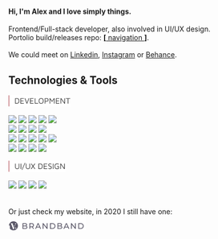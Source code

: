 #### Hi, I'm Alex and I love simply things.  

Frontend/Full-stack developer, also involved in UI/UX design.  
Portolio build/releases repo: [**[** navigation **]**](https://github.com/hadabr/navigation).  
&nbsp;  
We could meet on [Linkedin], [Instagram] or [Behance].   
## Technologies & Tools  
<img src = "https://raw.githubusercontent.com/hadabr/hadabr/master/assets/DEVELOPMENT.png"/>

![](https://img.shields.io/badge/&nbsp;-React-informational?style=flat&logo=react&logoColor=white&color=55A6BA)
![](https://img.shields.io/badge/|-Redux-informational?style=flat&logo=redux&logoColor=white&color=55A6BA)
![](https://img.shields.io/badge/|-NodeJS-informational?style=flat&logo=nodejs&logoColor=white&color=55A6BA)
![](https://img.shields.io/badge/|-Electron-informational?style=flat&logo=Electron&logoColor=white&color=55A6BA)
![](https://img.shields.io/badge/|-ExpressJS-informational?style=flat&logo=JavaScript&logoColor=white&color=55A6BA)  
![](https://img.shields.io/badge/|-JavaScript-informational?style=flat&logo=javascript&logoColor=white&color=55A6BA)
![](https://img.shields.io/badge/|-Git-informational?style=flat&logo=git&logoColor=white&color=55A6BA)
![](https://img.shields.io/badge/|-React_Native-informational?style=flat&logo=react&logoColor=white&color=55A6BA)
![](https://img.shields.io/badge/|-AngularJS-informational?style=flat&logo=Angular&logoColor=white&color=55A6BA)     
![](https://img.shields.io/badge/|-Sass-informational?style=flat&logo=sass&logoColor=white&color=55A6BA)
![](https://img.shields.io/badge/|-Vue-informational?style=flat&logo=vue.js&logoColor=white&color=55A6BA)
![](https://img.shields.io/badge/|-Bootstrap-informational?style=flat&logo=Bootstrap&logoColor=white&color=55A6BA)
![](https://img.shields.io/badge/|-PostgreSQL-informational?style=flat&logo=postgresql&logoColor=white&color=55A6BA) 
![](https://img.shields.io/badge/|-Mongodb-informational?style=flat&logo=Mongodb&logoColor=white&color=55A6BA)  
![](https://img.shields.io/badge/REST-RestAPI-informational?style=flat&logo=REST&logoColor=white&color=55A6BA)
![](https://img.shields.io/badge/|-GraphQl-informational?style=flat&logo=GraphQl&logoColor=white&color=55A6BA)
![](https://img.shields.io/badge/|-Git-informational?style=flat&logo=Git&logoColor=white&color=55A6BA)
![](https://img.shields.io/badge/|-Webpack-informational?style=flat&logo=Webpack&logoColor=white&color=55A6BA)   


<img src = "https://raw.githubusercontent.com/hadabr/hadabr/master/assets/ui-design.png"/>

![](https://img.shields.io/badge/|-Adobe_XD-informational?style=flat&logo=Adobe-XD&logoColor=white&color=55A6BA)
![](https://img.shields.io/badge/|-Illustrator-informational?style=flat&logo=Adobe-Illustrator&logoColor=white&color=55A6BA)
![](https://img.shields.io/badge/|-Photoshop-informational?style=flat&logo=Adobe-Photoshop&logoColor=white&color=55A6BA)
![](https://img.shields.io/badge/|-Figma-informational?style=flat&logo=Figma&logoColor=white&color=55A6BA)
&nbsp;  
&nbsp;  
&nbsp;  
Or just check my website, in 2020 I still have one:  
[![brandband](https://raw.githubusercontent.com/hadabr/hadabr/master/assets/brandband.png "brandband")](https://brandband.io/)  

   [linkedin]: <http://angularjs.org>
   [instagram]: <https://www.instagram.com/pockethabr>
   [behance]: <https://www.behance.net/alexdovghi6c9c>
   [**navigation**]: <https://github.com/hadabr/navigation>
   [linkedin-logo]: https://raw.githubusercontent.com/MartinHeinz/MartinHeinz/master/linkedin-3-16.png 
